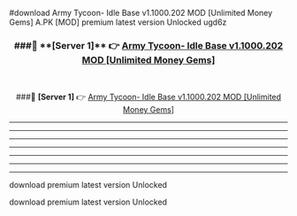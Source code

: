 #download Army Tycoon- Idle Base v1.1000.202 MOD [Unlimited Money Gems]  A.PK [MOD] premium latest version Unlocked ugd6z 



<div align="center">
<h3>###🔹 **[Server 1]** 👉 <a href="https://download1apk.web.app/">Army Tycoon- Idle Base v1.1000.202 MOD [Unlimited Money Gems] </a></h3><br>


###🔹 **[Server 1]** 👉 <a href="https://download1apk.web.app/">Army Tycoon- Idle Base v1.1000.202 MOD [Unlimited Money Gems] </a></h3>
</div>



----------------------------------------------------------

----------------------------------------------------------

----------------------------------------------------------

----------------------------------------------------------

----------------------------------------------------------

----------------------------------------------------------

----------------------------------------------------------

download premium latest version Unlocked

download premium latest version Unlocked
